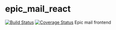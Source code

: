 # epic_mail_react
[![Build Status](https://travis-ci.org/Tyak99/epic_mail_react.svg?branch=develop)](https://travis-ci.org/Tyak99/epic_mail_react)
[![Coverage Status](https://coveralls.io/repos/github/Tyak99/epic_mail_react/badge.svg?branch=develop)](https://coveralls.io/github/Tyak99/epic_mail_react?branch=develop)
Epic mail frontend
